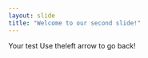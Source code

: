 ```yaml
---
layout: slide
title: "Welcome to our second slide!"
---
```

Your test
Use theleft arrow to go back!
